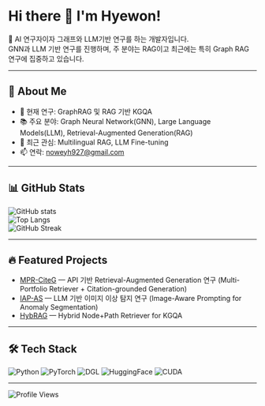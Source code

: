# Hi there 👋 I'm Hyewon!

🌟 AI 연구자이자 그래프와 LLM기반 연구를 하는 개발자입니다.  
GNN과 LLM 기반 연구를 진행하며, 주 분야는 RAG이고 최근에는 특히 Graph RAG 연구에 집중하고 있습니다.  

---

## 🚀 About Me
- 🔭 현재 연구: GraphRAG 및 RAG 기반 KGQA
- 📚 주요 분야: Graph Neural Network(GNN), Large Language Models(LLM), Retrieval-Augmented Generation(RAG)
- 🌱 최근 관심: Multilingual RAG, LLM Fine-tuning
- 📫 연락: [noweyh927@gmail.com](mailto:noweyh927@gmail.com)

---

## 📊 GitHub Stats
![GitHub stats](https://github-readme-stats.vercel.app/api?username=noweyh&show_icons=true&theme=tokyonight)  
![Top Langs](https://github-readme-stats.vercel.app/api/top-langs/?username=noweyh&layout=compact&theme=tokyonight)  
![GitHub Streak](https://streak-stats.demolab.com?user=noweyh&theme=tokyonight&hide_border=true)

---

## 🔥 Featured Projects
- [MPR-CiteG](https://github.com/noweyh/MPR-CiteG) — API 기반 Retrieval-Augmented Generation 연구 (Multi-Portfolio Retriever + Citation-grounded Generation)
- [IAP-AS](https://github.com/noweyh/IAP-AS) — LLM 기반 이미지 이상 탐지 연구 (Image-Aware Prompting for Anomaly Segmentation)
- [HybRAG](https://github.com/noweyh/HybRAG) — Hybrid Node+Path Retriever for KGQA

---

## 🛠 Tech Stack
![Python](https://img.shields.io/badge/Python-3776AB?style=flat&logo=python&logoColor=white)
![PyTorch](https://img.shields.io/badge/PyTorch-EE4C2C?style=flat&logo=pytorch&logoColor=white)
![DGL](https://img.shields.io/badge/DGL-0A5E9C?style=flat&logo=apache&logoColor=white)
![HuggingFace](https://img.shields.io/badge/HuggingFace-F5A623?style=flat&logo=huggingface&logoColor=white)
![CUDA](https://img.shields.io/badge/CUDA-76B900?style=flat&logo=nvidia&logoColor=white)

---

![Profile Views](https://komarev.com/ghpvc/?username=noweyh&color=blue)

